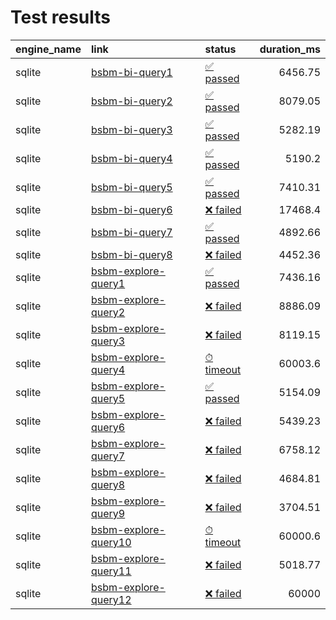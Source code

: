 # Test results

| engine_name   | link                                                                                                                                               | status                                           |   duration_ms |
|:--------------|:---------------------------------------------------------------------------------------------------------------------------------------------------|:-------------------------------------------------|--------------:|
| sqlite        | [bsbm-bi-query1](http://wifo5-03.informatik.uni-mannheim.de/bizer/berlinsparqlbenchmark/spec/BusinessIntelligenceUseCase/index.html#queryTripleQ1) | [✅ passed](sqlite-bsbm/bsbm-bi-query1.md)       |       6456.75 |
| sqlite        | [bsbm-bi-query2](http://wifo5-03.informatik.uni-mannheim.de/bizer/berlinsparqlbenchmark/spec/BusinessIntelligenceUseCase/index.html#queryTripleQ2) | [✅ passed](sqlite-bsbm/bsbm-bi-query2.md)       |       8079.05 |
| sqlite        | [bsbm-bi-query3](http://wifo5-03.informatik.uni-mannheim.de/bizer/berlinsparqlbenchmark/spec/BusinessIntelligenceUseCase/index.html#queryTripleQ3) | [✅ passed](sqlite-bsbm/bsbm-bi-query3.md)       |       5282.19 |
| sqlite        | [bsbm-bi-query4](http://wifo5-03.informatik.uni-mannheim.de/bizer/berlinsparqlbenchmark/spec/BusinessIntelligenceUseCase/index.html#queryTripleQ4) | [✅ passed](sqlite-bsbm/bsbm-bi-query4.md)       |       5190.2  |
| sqlite        | [bsbm-bi-query5](http://wifo5-03.informatik.uni-mannheim.de/bizer/berlinsparqlbenchmark/spec/BusinessIntelligenceUseCase/index.html#queryTripleQ5) | [✅ passed](sqlite-bsbm/bsbm-bi-query5.md)       |       7410.31 |
| sqlite        | [bsbm-bi-query6](http://wifo5-03.informatik.uni-mannheim.de/bizer/berlinsparqlbenchmark/spec/BusinessIntelligenceUseCase/index.html#queryTripleQ6) | [❌ failed](sqlite-bsbm/bsbm-bi-query6.md)       |      17468.4  |
| sqlite        | [bsbm-bi-query7](http://wifo5-03.informatik.uni-mannheim.de/bizer/berlinsparqlbenchmark/spec/BusinessIntelligenceUseCase/index.html#queryTripleQ7) | [✅ passed](sqlite-bsbm/bsbm-bi-query7.md)       |       4892.66 |
| sqlite        | [bsbm-bi-query8](http://wifo5-03.informatik.uni-mannheim.de/bizer/berlinsparqlbenchmark/spec/BusinessIntelligenceUseCase/index.html#queryTripleQ8) | [❌ failed](sqlite-bsbm/bsbm-bi-query8.md)       |       4452.36 |
| sqlite        | [bsbm-explore-query1](http://wifo5-03.informatik.uni-mannheim.de/bizer/berlinsparqlbenchmark/spec/ExploreUseCase/#queryTripleQ1)                   | [✅ passed](sqlite-bsbm/bsbm-explore-query1.md)  |       7436.16 |
| sqlite        | [bsbm-explore-query2](http://wifo5-03.informatik.uni-mannheim.de/bizer/berlinsparqlbenchmark/spec/ExploreUseCase/#queryTripleQ2)                   | [❌ failed](sqlite-bsbm/bsbm-explore-query2.md)  |       8886.09 |
| sqlite        | [bsbm-explore-query3](http://wifo5-03.informatik.uni-mannheim.de/bizer/berlinsparqlbenchmark/spec/ExploreUseCase/#queryTripleQ3)                   | [❌ failed](sqlite-bsbm/bsbm-explore-query3.md)  |       8119.15 |
| sqlite        | [bsbm-explore-query4](http://wifo5-03.informatik.uni-mannheim.de/bizer/berlinsparqlbenchmark/spec/ExploreUseCase/#queryTripleQ4)                   | [⏱ timeout](sqlite-bsbm/bsbm-explore-query4.md)  |      60003.6  |
| sqlite        | [bsbm-explore-query5](http://wifo5-03.informatik.uni-mannheim.de/bizer/berlinsparqlbenchmark/spec/ExploreUseCase/#queryTripleQ5)                   | [✅ passed](sqlite-bsbm/bsbm-explore-query5.md)  |       5154.09 |
| sqlite        | [bsbm-explore-query6](http://wifo5-03.informatik.uni-mannheim.de/bizer/berlinsparqlbenchmark/spec/ExploreUseCase/#queryTripleQ6)                   | [❌ failed](sqlite-bsbm/bsbm-explore-query6.md)  |       5439.23 |
| sqlite        | [bsbm-explore-query7](http://wifo5-03.informatik.uni-mannheim.de/bizer/berlinsparqlbenchmark/spec/ExploreUseCase/#queryTripleQ7)                   | [❌ failed](sqlite-bsbm/bsbm-explore-query7.md)  |       6758.12 |
| sqlite        | [bsbm-explore-query8](http://wifo5-03.informatik.uni-mannheim.de/bizer/berlinsparqlbenchmark/spec/ExploreUseCase/#queryTripleQ8)                   | [❌ failed](sqlite-bsbm/bsbm-explore-query8.md)  |       4684.81 |
| sqlite        | [bsbm-explore-query9](http://wifo5-03.informatik.uni-mannheim.de/bizer/berlinsparqlbenchmark/spec/ExploreUseCase/#queryTripleQ9)                   | [❌ failed](sqlite-bsbm/bsbm-explore-query9.md)  |       3704.51 |
| sqlite        | [bsbm-explore-query10](http://wifo5-03.informatik.uni-mannheim.de/bizer/berlinsparqlbenchmark/spec/ExploreUseCase/#queryTripleQ10)                 | [⏱ timeout](sqlite-bsbm/bsbm-explore-query10.md) |      60000.6  |
| sqlite        | [bsbm-explore-query11](http://wifo5-03.informatik.uni-mannheim.de/bizer/berlinsparqlbenchmark/spec/ExploreUseCase/#queryTripleQ11)                 | [❌ failed](sqlite-bsbm/bsbm-explore-query11.md) |       5018.77 |
| sqlite        | [bsbm-explore-query12](http://wifo5-03.informatik.uni-mannheim.de/bizer/berlinsparqlbenchmark/spec/ExploreUseCase/#queryTripleQ12)                 | [❌ failed](sqlite-bsbm/bsbm-explore-query12.md) |      60000    |
